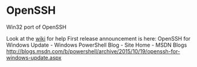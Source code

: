 # OpenSSH
Win32 port of OpenSSH

Look at the [wiki](https://github.com/PowerShell/Win32-OpenSSH/wiki) for help
First release announcement is here:
OpenSSH for Windows Update - Windows PowerShell Blog - Site Home - MSDN Blogs
http://blogs.msdn.com/b/powershell/archive/2015/10/19/openssh-for-windows-update.aspx
